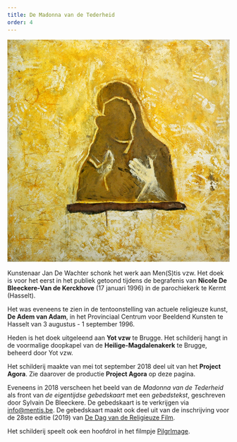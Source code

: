 ```yaml
---
title: De Madonna van de Tederheid
order: 4
---
```

![De Gele Madonna](./degelemadonna.jpg)

Kunstenaar Jan De Wachter schonk het werk aan Men(S)tis vzw. Het doek is voor het eerst in het publiek getoond tijdens de begrafenis van **Nicole De Bleeckere-Van de Kerckhove** (17 januari 1996) in de parochiekerk te Kermt (Hasselt). 

Het was eveneens te zien in de tentoonstelling van actuele religieuze kunst, **De Adem van Adam**, in het Provinciaal Centrum voor Beeldend Kunsten te Hasselt van 3 augustus - 1 september 1996.

Heden is het doek uitgeleend aan **Yot vzw** te Brugge. Het schilderij hangt in de voormalige doopkapel van de **Heilige-Magdalenakerk** te Brugge, beheerd door Yot vzw. 

Het schilderij maakte van mei tot september 2018 deel uit van het **Project Agora**. Zie daarover de productie **Project Agora** op deze pagina. 

Eveneens in 2018 verscheen het beeld van de _Madonna van de Tederheid_ als front van _de eigentijdse gebedskaart_ met een _gebedstekst_, geschreven door Sylvain De Bleeckere. De gebedskaart is te verkrijgen via info@mentis.be. De gebedskaart maakt ook deel uit van de inschrijving voor de 28ste editie (2019) van [De Dag van de Religieuze Film](http://www.menstis.be/dedag/inschrijving/).

Het schilderij speelt ook een hoofdrol in het filmpje [PilgrImage](http://www.menstis.be/film-focus/pilgrimage/).


